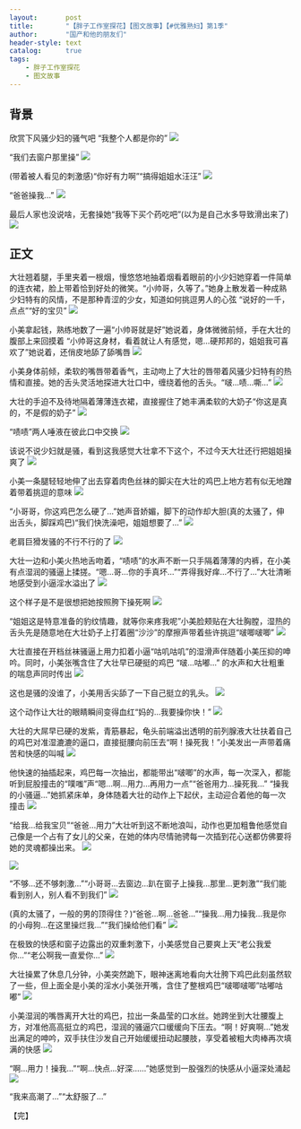 ```yaml
---
layout:       post
title:        "【胖子工作室探花】【图文故事】【#优雅熟妇】第1季"
author:       "国产和他的朋友们"
header-style: text
catalog:      true
tags:
    - 胖子工作室探花
    - 图文故事
---
```


## 背景

欣赏下风骚少妇的骚气吧
“我整个人都是你的”
![](https://tju.7pzzv.us/tupian/forum/202505/30/224731t6dtn6ivvcpznm9i.gif)

“我们去窗户那里操”
![](https://tju.7pzzv.us/tupian/forum/202505/30/224733c6klr740ymxj16oa.gif)

(带着被人看见的刺激感)“你好有力啊”“搞得姐姐水汪汪”
![](https://tju.7pzzv.us/tupian/forum/202505/30/224735t1fd4lhjodj0t01w.gif)

“爸爸操我…”
![](https://tju.7pzzv.us/tupian/forum/202505/30/224737t6f000i6fdp0dmo5.gif)

最后人家也没说啥，无套操她“我等下买个药吃吧”(以为是自己水多导致滑出来了)
![](https://tju.7pzzv.us/tupian/forum/202505/30/224739edm6bka9uop98qsx.gif)

## 正文

大壮翘着腿，手里夹着一根烟，慢悠悠地抽着烟看着眼前的小少妇她穿着一件简单的连衣裙，脸上带着恰到好处的微笑。“小帅哥，久等了。”她身上散发着一种成熟少妇特有的风情，不是那种青涩的少女，知道如何挑逗男人的心弦 “说好的一千，点点”“好的宝贝”
![](https://tju.7pzzv.us/tupian/forum/202505/30/224626saej6pvv0ehvfffe.gif)

小美拿起钱，熟练地数了一遍“小帅哥就是好”她说着，身体微微前倾，手在大壮的腹部上来回摸着 “小帅哥这身材，看着就让人有感觉，嗯…硬邦邦的，姐姐我可喜欢了”她说着，还俏皮地舔了舔嘴唇
![](https://tju.7pzzv.us/tupian/forum/202505/30/224628sl5z1bf51llwozib.gif)

小美身体前倾，柔软的嘴唇带着香气，主动吻上了大壮的唇带着风骚少妇特有的热情和直接。她的舌头灵活地探进大壮口中，缠绕着他的舌头。“啵…啧…嘶…” 
![](https://tju.7pzzv.us/tupian/forum/202505/30/224630drhfodjodnn4rdif.gif)

大壮的手迫不及待地隔着薄薄连衣裙，直接握住了她丰满柔软的大奶子“你这是真的，不是假的奶子” 
![](https://tju.7pzzv.us/tupian/forum/202505/30/224634wp75dzn0dzo5nm8y.gif)

“啧啧”两人唾液在彼此口中交换
![](https://tju.7pzzv.us/tupian/forum/202505/30/224637sama2ggicg3uuzmg.gif)

该说不说少妇就是骚，看到这我感觉大壮拿不下这个，不过今天大壮还行把姐姐操爽了
![](https://tju.7pzzv.us/tupian/forum/202505/30/224640cqbk9d7nwefn1292.gif)

小美一条腿轻轻地伸了出去穿着肉色丝袜的脚尖在大壮的鸡巴上地方若有似无地蹭着带着挑逗的意味
![](https://tju.7pzzv.us/tupian/forum/202505/30/224642raa7mk2s37z2cj2s.gif)

“小哥哥，你这鸡巴怎么硬了…”她声音娇媚，脚下的动作却大胆(真的太骚了，伸出舌头，脚踩鸡巴)“我们快洗澡吧，姐姐想要了…”
![](https://tju.7pzzv.us/tupian/forum/202505/30/224645watcs1c6dupvzdtt.gif)

老肩巨猾发骚的不行不行的了
![](https://tju.7pzzv.us/tupian/forum/202505/30/224648ysjj0g4gurrsqlst.gif)

大壮一边和小美火热地舌吻着，“啧啧”的水声不断一只手隔着薄薄的内裤，在小美有点湿润的骚逼上揉搓。“嗯…哥…你的手真坏…”“弄得我好痒…不行了…”大壮清晰地感受到小逼淫水溢出了
![](https://tju.7pzzv.us/tupian/forum/202505/30/224651pl1pikyk3bjj8vkn.gif)

这个样子是不是很想把她按照胯下操死啊
![](https://tju.7pzzv.us/tupian/forum/202505/30/224654qxcibixisyjcsix7.gif)

“姐姐这是特意准备的豹纹情趣，就等你来疼我呢”小美脸颊贴在大壮胸膛，湿热的舌头先是随意地在大壮奶子上打着圈“沙沙”的摩擦声带着些许挑逗“啵唧啵唧”
![](https://tju.7pzzv.us/tupian/forum/202505/30/224656v91e886qz8bz81iq.gif)

大壮直接在开档丝袜骚逼上用力扣着小逼“咕叽咕叽”的湿滑声伴随着小美压抑的呻吟。同时，小美张嘴含住了大壮早已硬挺的鸡巴 “啵…咕嘟…” 的水声和大壮粗重的喘息声同时传出
![](https://tju.7pzzv.us/tupian/forum/202505/30/224658endan7fww8387bnn.gif)

这也是骚的没谁了，小美用舌尖舔了一下自己挺立的乳头。
![](https://tju.7pzzv.us/tupian/forum/202505/30/224701ypyz8111l6lyudy5.gif)

这个动作让大壮的眼睛瞬间变得血红“妈的…我要操你快！”
![](https://tju.7pzzv.us/tupian/forum/202505/30/224704l9srx99zbxr1qrjr.gif)

大壮的大屌早已硬的发紫，青筋暴起，龟头前端溢出透明的前列腺液大壮扶着自己的鸡巴对准湿漉漉的逼口，直接挺腰向前压去“啊！操死我！”小美发出一声带着痛苦和快感的叫喊
![](https://tju.7pzzv.us/tupian/forum/202505/30/224706sl011kxdh88s411u.gif)

他快速的抽插起来，鸡巴每一次抽出，都能带出“啵唧”的水声，每一次深入，都能听到屁股撞击的“噗嗤”声“嗯…啊…用力…再用力一点”“爸爸用力…操死我…”   “操我的小骚逼…”她抓紧床单，身体随着大壮的动作上下起伏，主动迎合着他的每一次撞击
![](https://tju.7pzzv.us/tupian/forum/202505/30/224710o64hvaxdx7hpjj3s.gif)

“给我…给我宝贝”“爸爸…用力”大壮听到这不断地浪叫，动作也更加粗鲁他感觉自己像是一个占有了女儿的父亲，在她的体内尽情驰骋每一次插到花心送都仿佛要将她的灵魂都操出来。
![](https://tju.7pzzv.us/tupian/forum/202505/30/224713dabrjhrbttzznzfq.gif)

![](https://tju.7pzzv.us/tupian/forum/202505/30/224716iylz5voo4hhw6pvy.gif)

“不够…还不够刺激…”“小哥哥…去窗边…趴在窗子上操我…那里…更刺激”“我们能看到别人，别人看不到我们”
![](https://tju.7pzzv.us/tupian/forum/202505/30/224719s1e5hfugsgugb1g3.gif)

(真的太骚了，一般的男的顶得住？)“爸爸…啊…爸爸…”“操我…用力操我…我是你的小母狗…在这里操烂我…”“我们操给他们看”
![](https://tju.7pzzv.us/tupian/forum/202505/30/224721byqhq8a90ny20j09.gif)

在极致的快感和窗子边露出的双重刺激下，小美感觉自己要爽上天“老公我爱你…”“老公啊我一直爱你…”
![](https://tju.7pzzv.us/tupian/forum/202505/30/224723bgue11ndqgg7721d.gif)

大壮操累了休息几分钟，小美突然跪下，眼神迷离地看向大壮胯下鸡巴此刻虽然软了一些，但上面全是小美的淫水小美张开嘴，含住了整根鸡巴“啵唧啵唧”咕嘟咕嘟” 
![](https://tju.7pzzv.us/tupian/forum/202505/30/224725zh4xx0bwszhh80x9.gif)

小美湿润的嘴唇离开大壮的鸡巴，拉出一条晶莹的口水丝。她跨坐到大壮腰腹上方，对准他高高挺立的鸡巴，湿润的骚逼穴口缓缓向下压去。“啊！好爽啊…”她发出满足的呻吟，双手扶住沙发自己开始缓缓扭动起腰肢，享受着被粗大肉棒再次填满的快感
![](https://tju.7pzzv.us/tupian/forum/202505/30/224727ys2e2sscz6zspsdn.gif)

“啊…用力！操我…”“啊…快点…好深……”她感觉到一股强烈的快感从小逼深处涌起 
![](https://tju.7pzzv.us/tupian/forum/202505/30/224729kdcc1iiavpealiq3.gif)

“我来高潮了…”“太舒服了…”

【完】